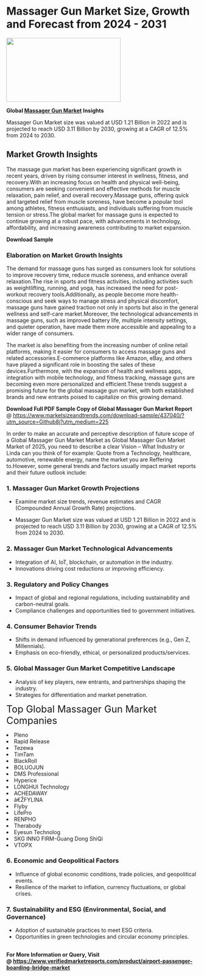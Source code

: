 <H1>Massager Gun Market Size, Growth and Forecast from 2024 - 2031</H1><img class="aligncenter size-medium wp-image-584254" src="https://thirdeyenews.in/wp-content/uploads/2024/09/Global-Market-Research-300x168.jpeg" alt="" width="300" height="168" /><p><strong>Global&nbsp;<a href="https://www.marketsizeandtrends.com/download-sample/437040/?utm_source=Github8j?utm_medium=225">Massager Gun Market</a> Insights</strong></p><p>Massager Gun Market size was valued at USD 1.21 Billion in 2022 and is projected to reach USD 3.11 Billion by 2030, growing at a CAGR of 12.5% from 2024 to 2030.</p><p><h2>Market Growth Insights</h2> <p>The massage gun market has been experiencing significant growth in recent years, driven by rising consumer interest in wellness, fitness, and recovery.With an increasing focus on health and physical well-being, consumers are seeking convenient and effective methods for muscle relaxation, pain relief, and overall recovery.Massage guns, offering quick and targeted relief from muscle soreness, have become a popular tool among athletes, fitness enthusiasts, and individuals suffering from muscle tension or stress.The global market for massage guns is expected to continue growing at a robust pace, with advancements in technology, affordability, and increasing awareness contributing to market expansion.</p> <p><strong>Download Sample</strong></p> <h3>Elaboration on Market Growth Insights</h3> <p>The demand for massage guns has surged as consumers look for solutions to improve recovery time, reduce muscle soreness, and enhance overall relaxation.The rise in sports and fitness activities, including activities such as weightlifting, running, and yoga, has increased the need for post-workout recovery tools.Additionally, as people become more health-conscious and seek ways to manage stress and physical discomfort, massage guns have gained traction not only in sports but also in the general wellness and self-care market.Moreover, the technological advancements in massage guns, such as improved battery life, multiple intensity settings, and quieter operation, have made them more accessible and appealing to a wider range of consumers.<p>The market is also benefiting from the increasing number of online retail platforms, making it easier for consumers to access massage guns and related accessories.E-commerce platforms like Amazon, eBay, and others have played a significant role in boosting the sales of these devices.Furthermore, with the expansion of health and wellness apps, integration with mobile technology, and fitness tracking, massage guns are becoming even more personalized and efficient.These trends suggest a promising future for the global massage gun market, with both established brands and new entrants poised to capitalize on this growing demand.</p> <p><span class=""><strong>Download Full PDF Sample Copy of Global Massager Gun Market Report</strong> @ <a href="https://www.marketsizeandtrends.com/download-sample/437040/?utm_source=Github8j?utm_medium=225" target="_blank">https://www.marketsizeandtrends.com/download-sample/437040/?utm_source=Github8j?utm_medium=225</a></span></p><p>In order to make an accurate and perceptive description of future scope of a Global&nbsp;Massager Gun Market Market as Global&nbsp;Massager Gun Market Market of 2025, you need to describe a clear Vision &ndash; What Industry or Linda can you think of for example: Quote from a Technology, healthcare, automotive, renewable energy, name the market you are Reffering to.However, some general trends and factors usually impact market reports and their future outlook include:</p><h3>1.&nbsp;<strong>Massager Gun Market Growth Projections</strong></h3><ul><li>Examine market size trends, revenue estimates and CAGR (Compounded Annual Growth Rate) projections.</li><li><p>Massager Gun Market size was valued at USD 1.21 Billion in 2022 and is projected to reach USD 3.11 Billion by 2030, growing at a CAGR of 12.5% from 2024 to 2030.</p></li></ul><h3>2.&nbsp;<strong>Massager Gun Market Technological Advancements</strong></h3><ul><li>Integration of AI, IoT, blockchain, or automation in the industry.</li><li>Innovations driving cost reductions or improving efficiency.</li></ul><h3>3.&nbsp;<strong>Regulatory and Policy Changes</strong></h3><ul><li>Impact of global and regional regulations, including sustainability and carbon-neutral goals.</li><li>Compliance challenges and opportunities tied to government initiatives.</li></ul><h3>4.&nbsp;<strong>Consumer Behavior Trends</strong></h3><ul><li>Shifts in demand influenced by generational preferences (e.g., Gen Z, Millennials).</li><li>Emphasis on eco-friendly, ethical, or personalized products/services.</li></ul><h3>5.&nbsp;<strong>Global Massager Gun Market Competitive Landscape</strong></h3><ul><li>Analysis of key players, new entrants, and partnerships shaping the industry.</li><li>Strategies for differentiation and market penetration.</li></ul><p data-pm-slice="1 1 []"><span style="color: inherit; font-family: inherit; font-size: 25px;">Top Global Massager Gun Market Companies</span></p><div class="" data-test-id=""><p><li>Pleno</li><li> Rapid Release</li><li> Tezewa</li><li> TimTam</li><li> BlackRoll</li><li> BOLUOJUN</li><li> DMS Professional</li><li> Hyperice</li><li> LONGHUI Technology</li><li> ACHEDAWAY</li><li> â€ŽFYLINA</li><li> Flyby</li><li> LifePro</li><li> RENPHO</li><li> Therabody</li><li> Eyesun Technolog</li><li> SKG INNO FIRM-Guang Dong ShiQi</li><li> VTOPX</li></p></div><h3>6.&nbsp;<strong>Economic and Geopolitical Factors</strong></h3><ul><li>Influence of global economic conditions, trade policies, and geopolitical events.</li><li>Resilience of the market to inflation, currency fluctuations, or global crises.</li></ul><h3>7.&nbsp;<strong>Sustainability and ESG (Environmental, Social, and Governance)</strong></h3><ul><li>Adoption of sustainable practices to meet ESG criteria.</li><li>Opportunities in green technologies and circular economy principles.</li></ul><h2><strong style="font-size: 14px;">For More Information or Query, Visit @&nbsp;</strong><a style="background-color: #ffffff; font-size: 14px;" href="https://www.marketsizeandtrends.com/report/massager-gun-market/" target="_blank">https://www.verifiedmarketreports.com/product/airport-passenger-boarding-bridge-market</a></h2>